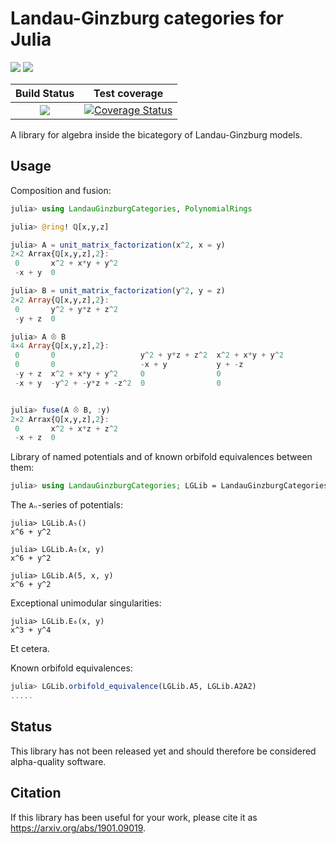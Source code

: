 # Landau-Ginzburg categories for Julia

[![](https://img.shields.io/badge/docs-stable-blue.svg)](https://tkluck.github.io/LandauGinzburgCategories.jl/stable)
[![](https://img.shields.io/badge/docs-latest-blue.svg)](https://tkluck.github.io/LandauGinzburgCategories.jl/latest)


| **Build Status**         | **Test coverage**                                 |
|:------------------------:|:-------------------------------------------------:|
| [![][c-i-img]][c-i-url]  | [![Coverage Status][codecov-img]][codecov-url]    |

A library for algebra inside the bicategory of Landau-Ginzburg models.

## Usage

Composition and fusion:

```julia
julia> using LandauGinzburgCategories, PolynomialRings

julia> @ring! ℚ[x,y,z]

julia> A = unit_matrix_factorization(x^2, x = y)
2×2 Arrax{ℚ[x,y,z],2}:
 0       x^2 + x*y + y^2
 -x + y  0

julia> B = unit_matrix_factorization(y^2, y = z)
2×2 Array{ℚ[x,y,z],2}:
 0       y^2 + y*z + z^2
 -y + z  0

julia> A ⨶ B
4×4 Array{ℚ[x,y,z],2}:
 0       0                   y^2 + y*z + z^2  x^2 + x*y + y^2
 0       0                   -x + y           y + -z         
 -y + z  x^2 + x*y + y^2     0                0              
 -x + y  -y^2 + -y*z + -z^2  0                0              


julia> fuse(A ⨶ B, :y)
2×2 Arrax{ℚ[x,y,z],2}:
 0       x^2 + x*z + z^2
 -x + z  0
```

Library of named potentials and of known orbifold equivalences between them:

```julia
julia> using LandauGinzburgCategories; LGLib = LandauGinzburgCategories.Library;
```

The `Aₙ`-series of potentials:

```
julia> LGLib.A₅()
x^6 + y^2

julia> LGLib.A₅(x, y)
x^6 + y^2

julia> LGLib.A(5, x, y)
x^6 + y^2
```
Exceptional unimodular singularities:
```
julia> LGLib.E₆(x, y)
x^3 + y^4
```

Et cetera.

Known orbifold equivalences:

```julia
julia> LGLib.orbifold_equivalence(LGLib.A5, LGLib.A2A2)
.....

```


## Status

This library has not been released yet and should therefore be considered alpha-quality software.

## Citation

If this library has been useful for your work, please cite it as https://arxiv.org/abs/1901.09019.

[c-i-img]: https://github.com/tkluck/LandauGinzburgCategories.jl/workflows/CI/badge.svg
[c-i-url]: https://github.com/tkluck/LandauGinzburgCategories.jl/actions?query=workflow%3ACI

[codecov-img]: https://codecov.io/gh/tkluck/LandauGinzburgCategories.jl/branch/master/graph/badge.svg
[codecov-url]: https://codecov.io/gh/tkluck/LandauGinzburgCategories.jl

